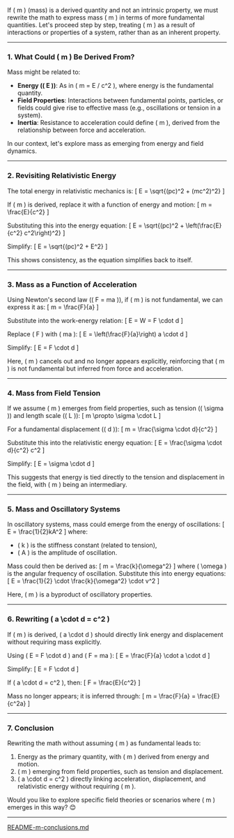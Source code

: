 If \( m \) (mass) is a derived quantity and not an intrinsic property, we must rewrite the math to express mass \( m \) in terms of more fundamental quantities. Let's proceed step by step, treating \( m \) as a result of interactions or properties of a system, rather than as an inherent property.

---

### **1. What Could \( m \) Be Derived From?**
Mass might be related to:
- **Energy (\( E \))**: As in \( m = E / c^2 \), where energy is the fundamental quantity.
- **Field Properties**: Interactions between fundamental points, particles, or fields could give rise to effective mass (e.g., oscillations or tension in a system).
- **Inertia**: Resistance to acceleration could define \( m \), derived from the relationship between force and acceleration.

In our context, let's explore mass as emerging from energy and field dynamics.

---

### **2. Revisiting Relativistic Energy**
The total energy in relativistic mechanics is:
\[
E = \sqrt{(pc)^2 + (mc^2)^2}
\]

If \( m \) is derived, replace it with a function of energy and motion:
\[
m = \frac{E}{c^2}
\]

Substituting this into the energy equation:
\[
E = \sqrt{(pc)^2 + \left(\frac{E}{c^2} c^2\right)^2}
\]

Simplify:
\[
E = \sqrt{(pc)^2 + E^2}
\]

This shows consistency, as the equation simplifies back to itself.

---

### **3. Mass as a Function of Acceleration**
Using Newton's second law (\( F = ma \)), if \( m \) is not fundamental, we can express it as:
\[
m = \frac{F}{a}
\]

Substitute into the work-energy relation:
\[
E = W = F \cdot d
\]

Replace \( F \) with \( ma \):
\[
E = \left(\frac{F}{a}\right) a \cdot d
\]

Simplify:
\[
E = F \cdot d
\]

Here, \( m \) cancels out and no longer appears explicitly, reinforcing that \( m \) is not fundamental but inferred from force and acceleration.

---

### **4. Mass from Field Tension**
If we assume \( m \) emerges from field properties, such as tension (\( \sigma \)) and length scale (\( L \)):
\[
m \propto \sigma \cdot L
\]

For a fundamental displacement (\( d \)):
\[
m = \frac{\sigma \cdot d}{c^2}
\]

Substitute this into the relativistic energy equation:
\[
E = \frac{\sigma \cdot d}{c^2} c^2
\]

Simplify:
\[
E = \sigma \cdot d
\]

This suggests that energy is tied directly to the tension and displacement in the field, with \( m \) being an intermediary.

---

### **5. Mass and Oscillatory Systems**
In oscillatory systems, mass could emerge from the energy of oscillations:
\[
E = \frac{1}{2}kA^2
\]
where:
- \( k \) is the stiffness constant (related to tension),
- \( A \) is the amplitude of oscillation.

Mass could then be derived as:
\[
m = \frac{k}{\omega^2}
\]
where \( \omega \) is the angular frequency of oscillation. Substitute this into energy equations:
\[
E = \frac{1}{2} \cdot \frac{k}{\omega^2} \cdot v^2
\]

Here, \( m \) is a byproduct of oscillatory properties.

---

### **6. Rewriting \( a \cdot d = c^2 \)**
If \( m \) is derived, \( a \cdot d \) should directly link energy and displacement without requiring mass explicitly.

Using \( E = F \cdot d \) and \( F = ma \):
\[
E = \frac{F}{a} \cdot a \cdot d
\]

Simplify:
\[
E = F \cdot d
\]

If \( a \cdot d = c^2 \), then:
\[
F = \frac{E}{c^2}
\]

Mass no longer appears; it is inferred through:
\[
m = \frac{F}{a} = \frac{E}{c^2a}
\]

---

### **7. Conclusion**
Rewriting the math without assuming \( m \) as fundamental leads to:
1. Energy as the primary quantity, with \( m \) derived from energy and motion.
2. \( m \) emerging from field properties, such as tension and displacement.
3. \( a \cdot d = c^2 \) directly linking acceleration, displacement, and relativistic energy without requiring \( m \).

Would you like to explore specific field theories or scenarios where \( m \) emerges in this way? 😊


---

[README-m-conclusions.md](https://t2m.io/J87d9jJ)

